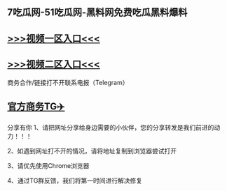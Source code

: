 7吃瓜网-51吃瓜网-黑料网免费吃瓜黑料爆料
---
[>>>视频一区入口<<<](https://yue288.github.io/)
----
[>>>视频二区入口<<<](https://yue288.github.io/)
----
商务合作/链接打不开联系电报（Telegram）

[官方商务TG✈️](https://t.me/kan9288/)
---
分享有你
1、请把网址分享给身边需要的小伙伴，您的分享转发是我们前进的动力！！！

2、如遇到网址打不开的情况，请将地址复制到浏览器尝试打开

3、请优先使用Chrome浏览器

4、通过TG群反馈，我们将第一时间进行解决修复

